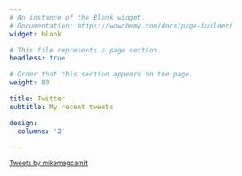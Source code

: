 ```yaml
---
# An instance of the Blank widget.
# Documentation: https://wowchemy.com/docs/page-builder/
widget: blank

# This file represents a page section.
headless: true

# Order that this section appears on the page.
weight: 80

title: Twitter
subtitle: My recent tweets

design:
  columns: '2'

---
```


<small>
  <a class="twitter-timeline" data-lang="en" href="https://twitter.com/mikemagcamit?ref_src=twsrc%5Etfw">Tweets by mikemagcamit</a> <script async src="https://platform.twitter.com/widgets.js" charset="utf-8"></script>
</small>
